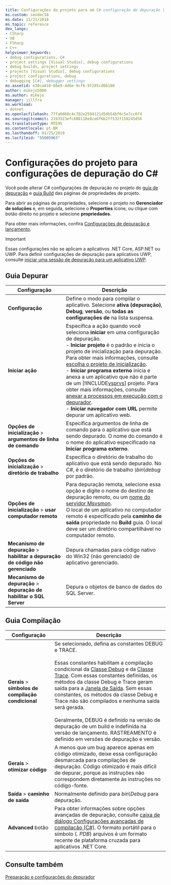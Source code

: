 ```yaml
---
title: Configurações do projeto para um C# configuração de depuração | Microsoft Docs
ms.custom: seodec18
ms.date: 11/21/2018
ms.topic: reference
dev_langs:
- CSharp
- VB
- FSharp
- C++
helpviewer_keywords:
- debug configurations, C#
- project settings [Visual Studio], debug configurations
- debug builds, project settings
- projects [Visual Studio], debug configurations
- project configurations, debug
- debugging [C#], debugger settings
ms.assetid: e30ca810-66e9-4d6e-9cf6-9f285cd0b100
author: mikejo5000
ms.author: mikejo
manager: jillfra
ms.workload:
- dotnet
ms.openlocfilehash: 77fa0d60c4c702e2594121d5db54bf6c5e7cc6f4
ms.sourcegitcommit: 2193323efc608118e0ce6f6b2ff532f158245d56
ms.translationtype: MTE95
ms.contentlocale: pt-BR
ms.lasthandoff: 01/25/2019
ms.locfileid: "55005963"
---
```

# <a name="project-settings-for--c-debug-configurations"></a>Configurações do projeto para configurações de depuração do C#

Você pode alterar C# configurações de depuração no projeto do [guia de depuração](#debug-tab) e [guia Build](#build-tab) das páginas de propriedades de projeto. 

Para abrir as páginas de propriedades, selecione o projeto no **Gerenciador de soluções** e, em seguida, selecione o **Properties** ícone, ou clique com botão direito no projeto e selecione **propriedades**.

Para obter mais informações, confira [Configurações de depuração e lançamento](how-to-set-debug-and-release-configurations.md). 

>[!IMPORTANT]
>Essas configurações não se aplicam a aplicativos .NET Core, ASP.NET ou UWP. Para definir configurações de depuração para aplicativos UWP, consulte [iniciar uma sessão de depuração para um aplicativo UWP](start-a-debugging-session-for-a-store-app-in-visual-studio-vb-csharp-cpp-and-xaml.md).  
  
## <a name="debug-tab"></a>Guia Depurar  
  
|Configuração|Descrição|
|-------------------------------------| - |
| **Configuração** | Define o modo para compilar o aplicativo. Selecione **ativa (depuração)**, **Debug**, **versão**, ou **todas as configurações de** na lista suspensa. |
| **Iniciar ação** | Especifica a ação quando você seleciona **iniciar** em uma configuração de depuração.<br />- **Iniciar projeto** é o padrão e inicia o projeto de inicialização para depuração. Para obter mais informações, consulte [escolha o projeto de inicialização](/previous-versions/visualstudio/visual-studio-2010/0s590bew(v=vs.100)).<br />- **Iniciar programa externo** inicia e anexa a um aplicativo que não é parte de um [!INCLUDE[vsprvs](../code-quality/includes/vsprvs_md.md)] projeto. Para obter mais informações, consulte [anexar a processos em execução com o depurador](attach-to-running-processes-with-the-visual-studio-debugger.md).<br />- **Iniciar navegador com URL** permite depurar um aplicativo web. |
| **Opções de inicialização** > **argumentos de linha de comando** | Especifica argumentos de linha de comando para o aplicativo que está sendo depurado. O nome do comando é o nome do aplicativo especificado na **Iniciar programa externo**. |
| **Opções de inicialização** > **diretório de trabalho** | Especifica o diretório de trabalho do aplicativo que está sendo depurado. No C#, é o diretório de trabalho *\bin\debug* por padrão.
| **Opções de inicialização** > **usar computador remoto**|Para depuração remota, selecione essa opção e digite o nome do destino de depuração remoto, ou um [nome do servidor Msvsmon](../debugger/remote-debugging.md). <br />O local de um aplicativo no computador remoto é especificado pela **caminho de saída** propriedade no **Build** guia. O local deve ser um diretório compartilhável no computador remoto. 
| **Mecanismo de depuração** > **habilitar a depuração de código não gerenciado** | Depura chamadas para código nativo do Win32 (não gerenciado) de aplicativo gerenciado. |
| **Mecanismo de depuração** > **depuração de habilitar o SQL Server** | Depura o objetos de banco de dados do SQL Server. |
  
## <a name="build-tab"></a>Guia Compilação  
  
|Configuração|Descrição|  
|-------------|-----------------|  
|**Gerais** > **símbolos de compilação condicional**|Se selecionado, defina as constantes DEBUG e TRACE.<br /><br /> Essas constantes habilitam a compilação condicional da [Classe Debug](/dotnet/api/system.diagnostics.debug) e da [Classe Trace](/dotnet/api/system.diagnostics.trace). Com essas constantes definidas, os métodos da classe Debug e Trace geram saída para a [Janela de Saída](../ide/reference/output-window.md). Sem essas constantes, os métodos da classe Debug e Trace não são compilados e nenhuma saída será gerada.<br /><br />Geralmente, DEBUG é definido na versão de depuração de um build e indefinida na versão de lançamento. RASTREAMENTO é definido em versões de depuração e versão.|  
|**Gerais** > **otimizar código**|A menos que um bug aparece apenas em código otimizado, deixe essa configuração desmarcada para compilações de depuração. Código otimizado é mais difícil de depurar, porque as instruções não correspondem diretamente às instruções no código-fonte.|  
|**Saída** > **caminho de saída**|Normalmente definido para *bin\Debug* para depuração.|
|**Advanced** botão|Para obter informações sobre opções avançadas de depuração, consulte [caixa de diálogo Configurações avançadas de compilação (C#)](../ide/reference/advanced-build-settings-dialog-box-csharp.md). O formato portátil para o símbolo (*. PDB*) arquivos é um formato recente de plataforma cruzada para aplicativos .NET Core. 
  
## <a name="see-also"></a>Consulte também  
 [Preparação e configurações do depurador](../debugger/debugger-settings-and-preparation.md)